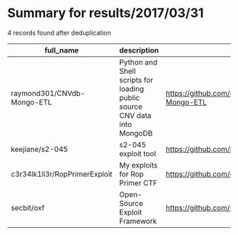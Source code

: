 
# Summary for results/2017/03/31
    
4 records found after deduplication

| full_name | description | html_url | matched_list | matched_count | pushed_at | size | stargazers_count | language | forks_count | vul_ids |
|-------------------------------|--------------------------------------------------------------------------|--------------------------------------------------|---------------------------------|-----------------|---------------------------|--------|--------------------|------------|---------------|-----------|
| raymond301/CNVdb-Mongo-ETL | Python and Shell scripts for loading public source CNV data into MongoDB | https://github.com/raymond301/CNVdb-Mongo-ETL | ['cnvd-c OR cnvd-2 OR cnnvd-2'] | 1 | 2017-03-31 16:54:29+00:00 | 18 | 0 | Python | 1 | [] |
| keejiane/s2-045 | s2-045 exploit tool | https://github.com/keejiane/s2-045 | ['exploit'] | 1 | 2017-03-31 14:02:29+00:00 | 2 | 0 | Python | 0 | [] |
| c3r34lk1ll3r/RopPrimerExploit | My exploits for Rop Primer CTF | https://github.com/c3r34lk1ll3r/RopPrimerExploit | ['exploit'] | 1 | 2017-03-31 13:34:38+00:00 | 16 | 0 | Python | 1 | [] |
| secbit/oxf | Open-Source Exploit Framework | https://github.com/secbit/oxf | ['exploit'] | 1 | 2017-03-31 20:30:47+00:00 | 14 | 0 | | 0 | [] |
